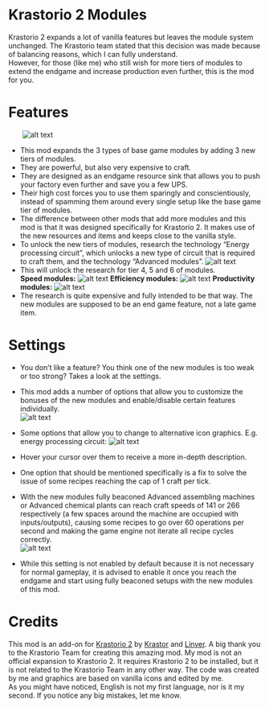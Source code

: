 # Krastorio 2 Modules
Krastorio 2 expands a lot of vanilla features but leaves the module system unchanged. The Krastorio team stated that this decision was made because of balancing reasons, which I can fully understand.  
However, for those (like me) who still wish for more tiers of modules to extend the endgame and increase production even further, this is the mod for you.
# Features
&emsp;&emsp;![alt text](https://i.imgur.com/RM028G5.jpg "Krastorio 2 Modules")
*  This mod expands the 3 types of base game modules by adding 3 new tiers of modules. 
*  They are powerful, but also very expensive to craft. 
*  They are designed as an endgame resource sink that allows you to push your factory even further and save you a few UPS.
&nbsp;
*  Their high cost forces you to use them sparingly and conscientiously, instead of spamming them around every single setup like the base game tier of modules.
*  The difference between other mods that add more modules and this mod is that it was designed specifically for Krastorio 2. It makes use of the new resources and items and keeps close to the vanilla style.
&nbsp;
*  To unlock the new tiers of modules, research the technology “Energy processing circuit”, which unlocks a new type of circuit that is required to craft them, and the technology “Advanced modules”.
![alt text](https://i.imgur.com/GvOo56N.jpg "Krastorio 2 Modules Technology Prerequisites")
*  This will unlock the research for tier 4, 5 and 6 of modules.    
**Speed modules:**
![alt text](https://i.imgur.com/I2d8YgE.jpg "Krastorio 2 Speed modules 4, 5, 6")
**Efficiency modules:**
![alt text](https://i.imgur.com/5uBI4fB.jpg "Krastorio 2 Efficiency modules 4, 5, 6")
**Productivity modules:**
![alt text](https://i.imgur.com/xW07MvC.jpg "Krastorio 2 Productivity modules 4, 5, 6")
*  The research is quite expensive and fully intended to be that way. The new modules are supposed to be an end game feature, not a late game item. 
# Settings
*  You don’t like a feature? You think one of the new modules is too weak or too strong? Takes a look at the settings.
*  This mod adds a number of options that allow you to customize the bonuses of the new modules and enable/disable certain features individually.  
![alt text](https://i.imgur.com/uyj8jvR.jpg "Krastorio 2 Modules Settings")

*  Some options that allow you to change to alternative icon graphics. E.g. energy processing circuit:
![alt text](https://i.imgur.com/lQXaVWG.png "Alternative icon graphics for energy-processing-circuit")

*  Hover your cursor over them to receive a more in-depth description.
*  One option that should be mentioned specifically is a fix to solve the issue of some recipes reaching the cap of 1 craft per tick. 
*  With the new modules fully beaconed Advanced assembling machines or Advanced chemical plants can reach craft speeds of 141 or 266 respectively (a few spaces around the machine are occupied with inputs/outputs), causing some recipes to go over 60 operations per second and making the game engine not iterate all recipe cycles correctly.  
![alt text](https://i.imgur.com/lnhDBEr.jpg "Krastorio 2 Speed Cap Bug")
*  While this setting is not enabled by default because it is not necessary for normal gameplay, it is advised to enable it once you reach the endgame and start using fully beaconed setups with the new modules of this mod.
# Credits
This mod is an add-on for [Krastorio 2](https://mods.factorio.com/mod/Krastorio2) by [Krastor]( https://mods.factorio.com/user/Krastor) and [Linver]( https://mods.factorio.com/user/Linver). A big thank you to the Krastorio Team for creating this amazing mod. 
My mod is not an official expansion to Krastorio 2. It requires Krastorio 2 to be installed, but it is not related to the Krastorio Team in any other way.
The code was created by me and graphics are based on vanilla icons and edited by me.  
As you might have noticed, English is not my first language, nor is it my second. If you notice any big mistakes, let me know.
